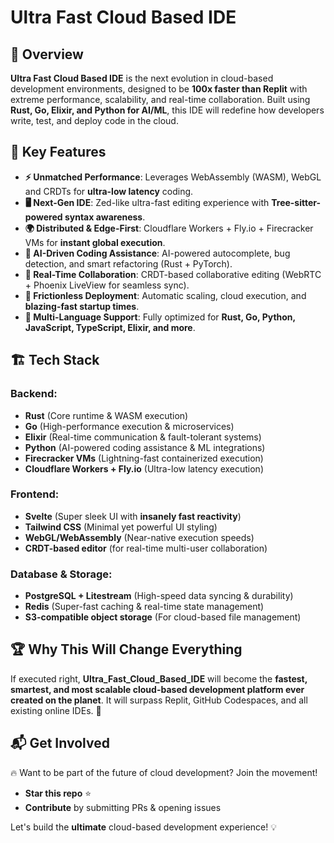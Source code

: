 # Ultra Fast Cloud Based IDE

## 🚀 Overview
**Ultra Fast Cloud Based IDE** is the next evolution in cloud-based development environments, designed to be **100x faster than Replit** with extreme performance, scalability, and real-time collaboration. Built using **Rust, Go, Elixir, and Python for AI/ML**, this IDE will redefine how developers write, test, and deploy code in the cloud.

## 🌟 Key Features
- **⚡ Unmatched Performance**: Leverages WebAssembly (WASM), WebGL and CRDTs for **ultra-low latency** coding.
- **🖥️ Next-Gen IDE**: Zed-like ultra-fast editing experience with **Tree-sitter-powered syntax awareness**.
- **🌍 Distributed & Edge-First**: Cloudflare Workers + Fly.io + Firecracker VMs for **instant global execution**.
- **🧠 AI-Driven Coding Assistance**: AI-powered autocomplete, bug detection, and smart refactoring (Rust + PyTorch).
- **📡 Real-Time Collaboration**: CRDT-based collaborative editing (WebRTC + Phoenix LiveView for seamless sync).
- **🚀 Frictionless Deployment**: Automatic scaling, cloud execution, and **blazing-fast startup times**.
- **💾 Multi-Language Support**: Fully optimized for **Rust, Go, Python, JavaScript, TypeScript, Elixir, and more**.

## 🏗️ Tech Stack
### **Backend:**
- **Rust** (Core runtime & WASM execution)
- **Go** (High-performance execution & microservices)
- **Elixir** (Real-time communication & fault-tolerant systems)
- **Python** (AI-powered coding assistance & ML integrations)
- **Firecracker VMs** (Lightning-fast containerized execution)
- **Cloudflare Workers + Fly.io** (Ultra-low latency execution)

### **Frontend:**
- **Svelte** (Super sleek UI with **insanely fast reactivity**)
- **Tailwind CSS** (Minimal yet powerful UI styling)
- **WebGL/WebAssembly** (Near-native execution speeds)
- **CRDT-based editor** (for real-time multi-user collaboration)

### **Database & Storage:**
- **PostgreSQL + Litestream** (High-speed data syncing & durability)
- **Redis** (Super-fast caching & real-time state management)
- **S3-compatible object storage** (For cloud-based file management)


## 🏆 Why This Will Change Everything
If executed right, **Ultra_Fast_Cloud_Based_IDE** will become the **fastest, smartest, and most scalable cloud-based development platform ever created on the planet**. It will surpass Replit, GitHub Codespaces, and all existing online IDEs. 🚀

## 📬 Get Involved
🔥 Want to be part of the future of cloud development? Join the movement!
- **Star this repo** ⭐
- **Contribute** by submitting PRs & opening issues

Let's build the **ultimate** cloud-based development experience! 💡


